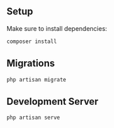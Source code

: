 ## Setup

Make sure to install dependencies:

```bash
composer install
```

## Migrations

```bash
php artisan migrate
```


## Development Server

```bash
php artisan serve
```
